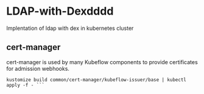# LDAP-with-Dexdddd
Implentation of ldap with dex in kubernetes cluster
## cert-manager
cert-manager is used by many Kubeflow components to provide certificates for admission webhooks.
```kustomize build common/cert-manager/cert-manager/base | kubectl apply -f -kubectl wait --for=condition=ready pod -l 'app in (cert-manager,webhook)' --timeout=180s -n cert-manager
kustomize build common/cert-manager/kubeflow-issuer/base | kubectl apply -f - ```
